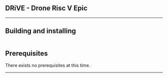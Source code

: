 ## DRiVE - Drone Risc V Epic

---
## Building and installing


```

```

## Prerequisites
 There exists no prerequisites at this time.


---

